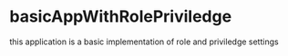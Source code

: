 # basicAppWithRolePriviledge
this application is a basic implementation of role and priviledge settings
